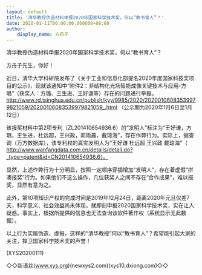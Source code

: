```yaml
---
layout: default
title: '清华教授伪造材料申报2020年国家科学技术奖，何以“教书育人”？'
date: 2020-01-11T00:00:00.000000+08:00
author:
    display_name: 方舟子
---
```


清华教授伪造材料申报2020年国家科学技术奖，何以“教书育人”？

方舟子先生，你好！

近日，清华大学科研院发布了《关于工业和信息化部提名2020年度国家科技奖项目的公示》，现就该通知中“附件2：非结构化光场智能成像关键技术与应用-方璐”（获奖人：方璐、王生进、王好谦等）存在的问题进行举报。http://www.rd.tsinghua.edu.cn/publish/kyy/9985/2020/20200106083539979821059/20200106083539979821059_.html （公示期为2020年1月6日至1月12日）

该报奖材料中第2项专利（ZL201410654936.6）的“发明人”标注为“王好谦，方璐，王生进，杜远超，王兴政，郭雨晨，戴琼海”，存在作弊行为。实际上，据查询（万方数据库），该专利权的真实发明人为“王好谦 杜远超 王兴政 戴琼海”（ http://www.wanfangdata.com.cn/details/detail.do?_type=patent&id=CN201410654936.6）。

显然，上述作弊行为十分明显，按照一定顺序穿插增加“发明人”，存在着虚假“拼凑报奖”行为。如果他们不这么操作，几位获奖人之间不存在“合作成果”，难以报奖，显然有意为之。

此外，第10项知识产权的完成时间是2019年12月24日，距离2020年元旦仅差7天，科学意义、社会效益尚未体现，就即刻申报2020国家科学技术奖，实在让人疑惑。事实上，根据所提供的信息也无法查询该软件著作权（系统显示无此数据）。

以上行为实属伪造、虚报，这样的“清华教授”何以“教书育人”？希望能引起大家的关注，捍卫国家科学技术奖的声誉！

(XYS20200111)

◇◇新语丝(www.xys.org)(newxys2.com)(xys10.dxiong.com)◇◇

